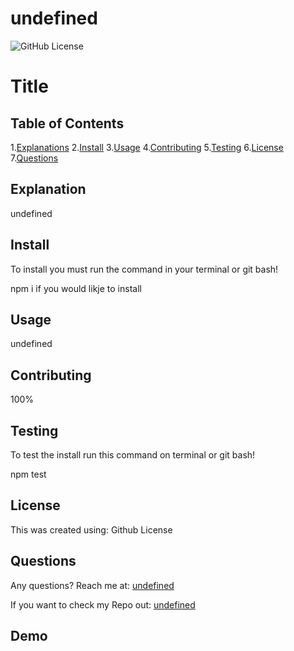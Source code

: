 # undefined
![GitHub License](https://img.shields.io/badge/license-Github-blue.svg)

# Title

## Table of Contents
1.[Explanations](##Explanation)
2.[Install](##Install)
3.[Usage](##Operate)
4.[Contributing](##Contributing)
5.[Testing](##Testing)
6.[License](##License)
7.[Questions](##Questions)

## Explanation
undefined

## Install
To install you must run the command in your terminal or git bash!

npm i if you would likje to install

## Usage
undefined

## Contributing
100%

## Testing
To test the install run this command on terminal or git bash!

npm test

## License
This was created using: Github License

## Questions
Any questions? Reach me at: [undefined](mailto:undefined)

If you want to check my Repo out: [undefined](github.com/undefined)

## Demo


